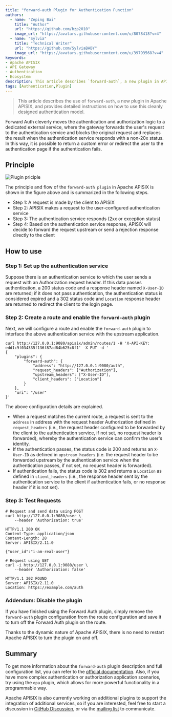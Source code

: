 ```yaml
---
title: "forward-auth Plugin for Authentication Function"
authors:
  - name: "Zeping Bai"
    title: "Author"
    url: "https://github.com/bzp2010"
    image_url: "https://avatars.githubusercontent.com/u/8078418?v=4"
  - name: "Sylvia"
    title: "Technical Writer"
    url: "https://github.com/SylviaBABY"
    image_url: "https://avatars.githubusercontent.com/u/39793568?v=4"
keywords: 
- Apache APISIX
- API Gateway
- Authentication
- Ecosystem
description: This article describes `forward-auth`, a new plugin in APISIX, and show the details on how to use this cleanly designed authentication model.
tags: [Authentication,Plugin]
---
```


> This article describes the use of `forward-auth`, a new plugin in Apache APISIX, and provides detailed instructions on how to use this cleanly designed authentication model.

<!--truncate-->

Forward Auth cleverly moves the authentication and authorization logic to a dedicated external service, where the gateway forwards the user's request to the authentication service and blocks the original request and replaces the result when the authentication service responds with a non-20x status. In this way, it is possible to return a custom error or redirect the user to the authentication page if the authentication fails.

## Principle

![Plugin priciple](https://static.apiseven.com/202108/1643096414141-ccbc33c0-7899-445a-a2f8-b6d5341c44df.jpg)

The principle and flow of the `forward-auth plugin` in Apache APISIX is shown in the figure above and is summarized in the following steps.

- Step 1: A request is made by the client to APISIX
- Step 2: APISIX makes a request to the user-configured authentication service
- Step 3: The authentication service responds (2xx or exception status)
- Step 4: Based on the authentication service response, APISIX will decide to forward the request upstream or send a rejection response directly to the client

## How to use

### Step 1: Set up the authentication service

Suppose there is an authentication service to which the user sends a request with an Authorization request header. If this data passes authentication, a 200 status code and a response header named `X-User-ID` are returned; if it does not pass authentication, the authentication status is considered expired and a 302 status code and `Location` response header are returned to redirect the client to the login page.

### Step 2: Create a route and enable the `forward-auth` plugin

Next, we will configure a route and enable the `forward-auth` plugin to interface the above authentication service with the upstream application.

```shell
curl http://127.0.0.1:9080/apisix/admin/routes/1 -H 'X-API-KEY: edd1c9f034335f136f87ad84b625c8f1' -X PUT -d '
{
    "plugins": {
        "forward-auth": {
            "address": "http://127.0.0.1:9080/auth",
            "request_headers": ["Authorization"],
            "upstream_headers": ["X-User-ID"],
            "client_headers": ["Location"]
        }
    },
    "uri": "/user"
}'
```

The above configuration details are explained.

- When a request matches the current route, a request is sent to the `address` in address with the request header Authorization defined in `request_headers` (i.e., the request header configured to be forwarded by the client to the authentication service, if not set, no request header is forwarded), whereby the authentication service can confirm the user's identity.
- If the authentication passes, the status code is 200 and returns an `X-User-ID` as defined in `upstream_headers` (i.e. the request header to be forwarded upstream by the authentication service when the authentication passes, if not set, no request header is forwarded).
- If authentication fails, the status code is 302 and returns a `Location` as defined in `client_headers` (i.e., the response header sent by the authentication service to the client if authentication fails, or no response header if it is not set).

### Step 3: Test Requests

```shell
# Request and send data using POST
curl http://127.0.0.1:9080/user \
    --header 'Authorization: true'

HTTP/1.1 200 OK
Content-Type: application/json
Content-Length: 28
Server: APISIX/2.11.0

{"user_id":"i-am-real-user"}

# Request using GET
curl -i http://127.0.0.1:9080/user \
    --header 'Authorization: false'

HTTP/1.1 302 FOUND
Server: APISIX/2.11.0
Location: https://example.com/auth
```

### Addendum: Disable the plugin

If you have finished using the Forward Auth plugin, simply remove the `forward-auth` plugin configuration from the route configuration and save it to turn off the Forward Auth plugin on the route.

Thanks to the dynamic nature of Apache APISIX, there is no need to restart Apache APISIX to turn the plugin on and off.

## Summary

To get more information about the `forward-auth` plugin description and full configuration list, you can refer to the [official documentation](https://apisix.apache.org/docs/apisix/next/plugins/forward-auth). Also, if you have more complex authentication or authorization application scenarios, try using the `opa` plugin, which allows for more powerful functionality in a programmable way.

Apache APISIX is also currently working on additional plugins to support the integration of additional services, so if you are interested, feel free to start a discussion in [GitHub Discussion](https://github.com/apache/apisix/discussions), or via the [mailing list]( https://apisix.apache.org/zh/docs/general/join) to communicate.
